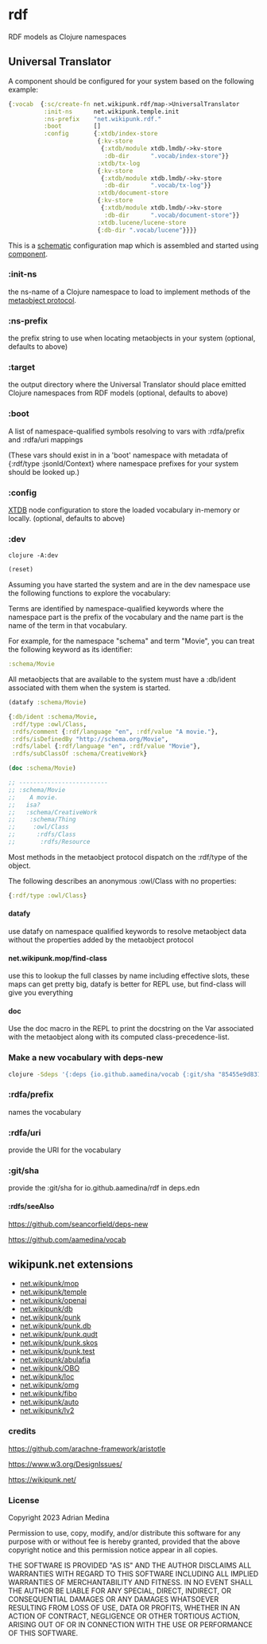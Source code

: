 # rdf
RDF models as Clojure namespaces

## Universal Translator
A component should be configured for your system based on the following
example:

``` clojure
{:vocab  {:sc/create-fn net.wikipunk.rdf/map->UniversalTranslator
          :init-ns      net.wikipunk.temple.init
          :ns-prefix    "net.wikipunk.rdf."
          :boot         []
          :config       {:xtdb/index-store
                         {:kv-store
                          {:xtdb/module xtdb.lmdb/->kv-store
                           :db-dir      ".vocab/index-store"}}
                         :xtdb/tx-log
                         {:kv-store
                          {:xtdb/module xtdb.lmdb/->kv-store
                           :db-dir      ".vocab/tx-log"}}
                         :xtdb/document-store
                         {:kv-store
                          {:xtdb/module xtdb.lmdb/->kv-store
                           :db-dir      ".vocab/document-store"}}
                         :xtdb.lucene/lucene-store
                         {:db-dir ".vocab/lucene"}}}}
```

This is a [schematic](https://github.com/walmartlabs/schematic)
configuration map which is assembled and started using
[component](https://github.com/stuartsierra/component).

### :init-ns
the ns-name of a Clojure namespace to load to implement methods of the
[metaobject protocol](https://github.com/aamedina/mop).

### :ns-prefix 
the prefix string to use when locating metaobjects in your system
(optional, defaults to above)

### :target
the output directory where the Universal Translator should place
emitted Clojure namespaces from RDF models 
(optional, defaults to above)

### :boot
A list of namespace-qualified symbols resolving to vars with
:rdfa/prefix and :rdfa/uri mappings

(These vars should exist in in a 'boot' namespace with metadata of
{:rdf/type :jsonld/Context} where namespace prefixes for your system
should be looked up.)

### :config
[XTDB](https://github.com/xtdb/xtdb) node configuration to store the
loaded vocabulary in-memory or locally. (optional, defaults to above)

### :dev

``` shell
clojure -A:dev
```

``` clojure
(reset)
```

Assuming you have started the system and are in the dev namespace use
the following functions to explore the vocabulary:

Terms are identified by namespace-qualified keywords where the
namespace part is the prefix of the vocabulary and the name part is
the name of the term in that vocabulary.

For example, for the namespace "schema" and term "Movie", you can
treat the following keyword as its identifier:

``` clojure
:schema/Movie
```

All metaobjects that are available to the system must have a :db/ident
associated with them when the system is started.

``` clojure
(datafy :schema/Movie)
```

``` clojure
{:db/ident :schema/Movie,
 :rdf/type :owl/Class,
 :rdfs/comment {:rdf/language "en", :rdf/value "A movie."},
 :rdfs/isDefinedBy "http://schema.org/Movie",
 :rdfs/label {:rdf/language "en", :rdf/value "Movie"},
 :rdfs/subClassOf :schema/CreativeWork}
```

``` clojure
(doc :schema/Movie)
```

``` clojure
;; -------------------------
;; :schema/Movie
;;    A movie.
;;   isa?
;;   :schema/CreativeWork
;;    :schema/Thing
;;     :owl/Class
;;      :rdfs/Class
;;       :rdfs/Resource
```

Most methods in the metaobject protocol dispatch on the :rdf/type of
the object.

The following describes an anonymous :owl/Class with no properties:
``` clojure
{:rdf/type :owl/Class}
```

#### datafy
use datafy on namespace qualified keywords to resolve metaobject data
without the properties added by the metaobject protocol
#### net.wikipunk.mop/find-class
use this to lookup the full classes by name including effective slots,
these maps can get pretty big, datafy is better for REPL use, but
find-class will give you everything
#### doc
Use the doc macro in the REPL to print the docstring on the Var
associated with the metaobject along with its computed
class-precedence-list. 

### Make a new vocabulary with deps-new
``` bash
clojure -Sdeps '{:deps {io.github.aamedina/vocab {:git/sha "85455e9d83106e75bd2fe9d5c8b9e2cb56c19891"}}}' -Tnew create :template aamedina/vocab :name net.wikipunk/example :rdfa/prefix "example" :rdfa/uri '"https://wikipunk.net/example/"' :git/sha '"e54ec56c3c17d6b2f6534942e74e2021783885df"'
```

### :rdfa/prefix 
names the vocabulary
### :rdfa/uri
provide the URI for the vocabulary
### :git/sha
provide the :git/sha for io.github.aamedina/rdf in deps.edn

#### :rdfs/seeAlso 
https://github.com/seancorfield/deps-new

https://github.com/aamedina/vocab

## wikipunk.net extensions
* [net.wikipunk/mop](https://github.com/aamedina/mop)
* [net.wikipunk/temple](https://github.com/aamedina/temple)
* [net.wikipunk/openai](https://github.com/aamedina/openai)
* [net.wikipunk/db](https://github.com/aamedina/db)
* [net.wikipunk/punk](https://github.com/aamedina/punk)
* [net.wikipunk/punk.db](https://github.com/aamedina/punk.db)
* [net.wikipunk/punk.qudt](https://github.com/aamedina/punk.qudt)
* [net.wikipunk/punk.skos](https://github.com/aamedina/punk.skos)
* [net.wikipunk/punk.test](https://github.com/aamedina/punk.test)
* [net.wikipunk/abulafia](https://github.com/aamedina/abulafia)
* [net.wikipunk/OBO](https://github.com/aamedina/OBO)
* [net.wikipunk/loc](https://github.com/aamedina/loc)
* [net.wikipunk/omg](https://github.com/aamedina/omg)
* [net.wikipunk/fibo](https://github.com/aamedina/fibo)
* [net.wikipunk/auto](https://github.com/aamedina/auto)
* [net.wikipunk/lv2](https://github.com/aamedina/lv2)

### credits
https://github.com/arachne-framework/aristotle

https://www.w3.org/DesignIssues/

https://wikipunk.net/

### License
Copyright 2023 Adrian Medina

Permission to use, copy, modify, and/or distribute this software for
any purpose with or without fee is hereby granted, provided that the
above copyright notice and this permission notice appear in all
copies.

THE SOFTWARE IS PROVIDED "AS IS" AND THE AUTHOR DISCLAIMS ALL
WARRANTIES WITH REGARD TO THIS SOFTWARE INCLUDING ALL IMPLIED
WARRANTIES OF MERCHANTABILITY AND FITNESS. IN NO EVENT SHALL THE
AUTHOR BE LIABLE FOR ANY SPECIAL, DIRECT, INDIRECT, OR CONSEQUENTIAL
DAMAGES OR ANY DAMAGES WHATSOEVER RESULTING FROM LOSS OF USE, DATA OR
PROFITS, WHETHER IN AN ACTION OF CONTRACT, NEGLIGENCE OR OTHER
TORTIOUS ACTION, ARISING OUT OF OR IN CONNECTION WITH THE USE OR
PERFORMANCE OF THIS SOFTWARE.
